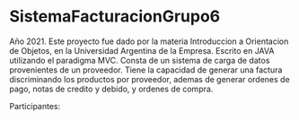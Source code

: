 # SistemaFacturacionGrupo6

Año 2021.
Este proyecto fue dado por la materia Introduccion a Orientacion de Objetos, en la Universidad Argentina de la Empresa. Escrito en JAVA utilizando el paradigma MVC.
Consta de un sistema de carga de datos provenientes de un proveedor. 
Tiene la capacidad de generar una factura discriminando los productos por proveedor, ademas de generar ordenes de pago, notas de credito y debido, y ordenes de compra.

Participantes: 

 

